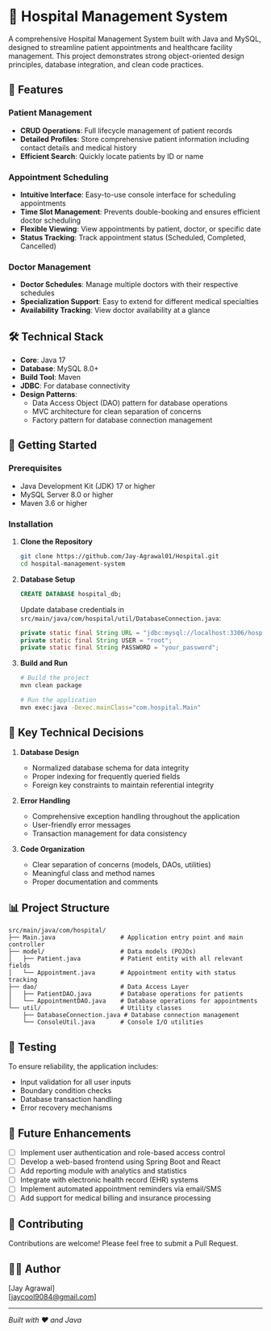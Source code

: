 # 🏥 Hospital Management System

A comprehensive Hospital Management System built with Java and MySQL, designed to streamline patient appointments and healthcare facility management. This project demonstrates strong object-oriented design principles, database integration, and clean code practices.

## 🚀 Features

### Patient Management
- **CRUD Operations**: Full lifecycle management of patient records
- **Detailed Profiles**: Store comprehensive patient information including contact details and medical history
- **Efficient Search**: Quickly locate patients by ID or name

### Appointment Scheduling
- **Intuitive Interface**: Easy-to-use console interface for scheduling appointments
- **Time Slot Management**: Prevents double-booking and ensures efficient doctor scheduling
- **Flexible Viewing**: View appointments by patient, doctor, or specific date
- **Status Tracking**: Track appointment status (Scheduled, Completed, Cancelled)

### Doctor Management
- **Doctor Schedules**: Manage multiple doctors with their respective schedules
- **Specialization Support**: Easy to extend for different medical specialties
- **Availability Tracking**: View doctor availability at a glance

## 🛠️ Technical Stack

- **Core**: Java 17
- **Database**: MySQL 8.0+
- **Build Tool**: Maven
- **JDBC**: For database connectivity
- **Design Patterns**:
  - Data Access Object (DAO) pattern for database operations
  - MVC architecture for clean separation of concerns
  - Factory pattern for database connection management

## 🚀 Getting Started

### Prerequisites
- Java Development Kit (JDK) 17 or higher
- MySQL Server 8.0 or higher
- Maven 3.6 or higher

### Installation

1. **Clone the Repository**
   ```bash
   git clone https://github.com/Jay-Agrawal01/Hospital.git
   cd hospital-management-system
   ```

2. **Database Setup**
   ```sql
   CREATE DATABASE hospital_db;
   ```
   
   Update database credentials in `src/main/java/com/hospital/util/DatabaseConnection.java`:
   ```java
   private static final String URL = "jdbc:mysql://localhost:3306/hospital_db?useSSL=false&serverTimezone=UTC";
   private static final String USER = "root";
   private static final String PASSWORD = "your_password";
   ```

3. **Build and Run**
   ```bash
   # Build the project
   mvn clean package
   
   # Run the application
   mvn exec:java -Dexec.mainClass="com.hospital.Main"
   ```

## 🎯 Key Technical Decisions

1. **Database Design**
   - Normalized database schema for data integrity
   - Proper indexing for frequently queried fields
   - Foreign key constraints to maintain referential integrity

2. **Error Handling**
   - Comprehensive exception handling throughout the application
   - User-friendly error messages
   - Transaction management for data consistency

3. **Code Organization**
   - Clear separation of concerns (models, DAOs, utilities)
   - Meaningful class and method names
   - Proper documentation and comments

## 📊 Project Structure

```
src/main/java/com/hospital/
├── Main.java                  # Application entry point and main controller
├── model/                     # Data models (POJOs)
│   ├── Patient.java           # Patient entity with all relevant fields
│   └── Appointment.java       # Appointment entity with status tracking
├── dao/                       # Data Access Layer
│   ├── PatientDAO.java        # Database operations for patients
│   └── AppointmentDAO.java    # Database operations for appointments
└── util/                      # Utility classes
    ├── DatabaseConnection.java # Database connection management
    └── ConsoleUtil.java       # Console I/O utilities
```

## 🧪 Testing

To ensure reliability, the application includes:
- Input validation for all user inputs
- Boundary condition checks
- Database transaction handling
- Error recovery mechanisms

## 📝 Future Enhancements

- [ ] Implement user authentication and role-based access control
- [ ] Develop a web-based frontend using Spring Boot and React
- [ ] Add reporting module with analytics and statistics
- [ ] Integrate with electronic health record (EHR) systems
- [ ] Implement automated appointment reminders via email/SMS
- [ ] Add support for medical billing and insurance processing

## 🤝 Contributing

Contributions are welcome! Please feel free to submit a Pull Request.


## 👨‍💻 Author

[Jay Agrawal]  
[jaycool9084@gmail.com]  

---

*Built with ❤️ and Java*
